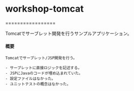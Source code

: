 # workshop-tomcat #
=================

Tomcatでサーブレット開発を行うサンプルアプリケーション。

#### 概要
    Tomcatでサーブレット/JSP開発を行う。

    - サーブレットに直接ロジックを記述する。
    - JSPにJavaのコードが埋め込まれていた。
    - 設定ファイルはなかった。
    - ユニットテストの概念はなかった。